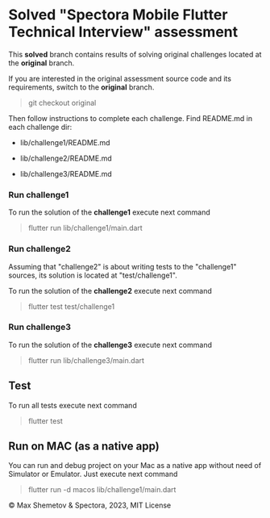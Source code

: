 # Solved "Spectora Mobile Flutter Technical Interview" assessment

This <b>solved</b> branch contains results of solving
 original challenges located at the <b>original</b> branch.

If you are interested in the original assessment source code
 and its requirements, switch to the <b>original</b> branch.

 > git checkout original

Then follow instructions to complete each challenge.
Find README.md in each challenge dir:

- lib/challenge1/README.md

- lib/challenge2/README.md

- lib/challenge3/README.md

### Run challenge1
To run the solution of the <b>challenge1</b> execute next command

> flutter run lib/challenge1/main.dart

### Run challenge2
Assuming that "challenge2" is about writing tests to the "challenge1" sources,
its solution is located at "test/challenge1".

To run the solution of the <b>challenge2</b> execute next command

> flutter test test/challenge1

### Run challenge3
To run the solution of the <b>challenge3</b> execute next command

> flutter run lib/challenge3/main.dart

## Test
To run all tests execute next command

> flutter test
 
## Run on MAC (as a native app)
You can run and debug project on your Mac as a native app
without need of Simulator or Emulator.
Just execute next command

> flutter run -d macos lib/challenge1/main.dart



 © Max Shemetov & Spectora, 2023, MIT License
